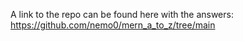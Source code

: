 A link to the repo can be found here with the answers: https://github.com/nemo0/mern_a_to_z/tree/main
